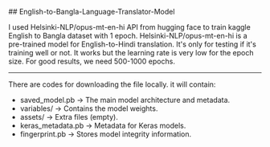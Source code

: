 #﻿# English-to-Bangla-Language-Translator-Model  

I used Helsinki-NLP/opus-mt-en-hi API from hugging face to train kaggle English to Bangla dataset with 1 epoch. Helsinki-NLP/opus-mt-en-hi is a pre-trained model for English-to-Hindi translation. It's only for testing if it's training well or not. It works but the learning rate is very low for the epoch size. For good results, we need 500-1000 epochs.  

---

There are codes for downloading the file locally. it will contain:  
- saved_model.pb → The main model architecture and metadata.  
- variables/ → Contains the model weights.  
- assets/ → Extra files (empty).  
- keras_metadata.pb → Metadata for Keras models.  
- fingerprint.pb → Stores model integrity information.  
